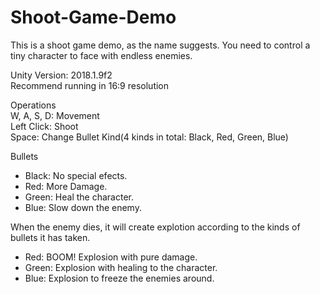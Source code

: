 # Shoot-Game-Demo
This is a shoot game demo, as the name suggests. You need to control a tiny character to face with endless enemies.

Unity Version: 2018.1.9f2  
Recommend running in 16:9 resolution

Operations  
W, A, S, D: Movement  
Left Click: Shoot  
Space: Change Bullet Kind(4 kinds in total: Black, Red, Green, Blue)

Bullets
* Black: No special efects.
* Red: More Damage.
* Green: Heal the character.
* Blue: Slow down the enemy.

When the enemy dies, it will create explotion according to the kinds of bullets it has taken.
* Red: BOOM! Explosion with pure damage.
* Green: Explosion with healing to the character.
* Blue: Explosion to freeze the enemies around.
